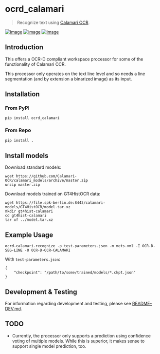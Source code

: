 # ocrd_calamari

> Recognize text using [Calamari OCR](https://github.com/Calamari-OCR/calamari).

[![image](https://circleci.com/gh/OCR-D/ocrd_calamari.svg?style=svg)](https://circleci.com/gh/OCR-D/ocrd_calamari)
[![image](https://img.shields.io/pypi/v/ocrd_calamari.svg)](https://pypi.org/project/ocrd_calamari/)
[![image](https://codecov.io/gh/OCR-D/ocrd_calamari/branch/master/graph/badge.svg)](https://codecov.io/gh/OCR-D/ocrd_calamari)

## Introduction

This offers a OCR-D compliant workspace processor for some of the functionality of Calamari OCR.

This processor only operates on the text line level and so needs a line segmentation (and by extension a binarized 
image) as its input.

## Installation

### From PyPI

```
pip install ocrd_calamari
```

### From Repo

```sh
pip install .
```

## Install models

Download standard models:

```
wget https://github.com/Calamari-OCR/calamari_models/archive/master.zip
unzip master.zip
```

Download models trained on GT4HistOCR data:

```
wget https://file.spk-berlin.de:8443/calamari-models/GT4HistOCR/model.tar.xz
mkdir gt4hist-calamari
cd gt4hist-calamari
tar xf ../model.tar.xz
```

## Example Usage

~~~
ocrd-calamari-recognize -p test-parameters.json -m mets.xml -I OCR-D-SEG-LINE -O OCR-D-OCR-CALAMARI
~~~

With `test-parameters.json`:
~~~
{
    "checkpoint": "/path/to/some/trained/models/*.ckpt.json"
}
~~~

## Development & Testing
For information regarding development and testing, please see
[README-DEV.md](README-DEV.md).


TODO
----
* Currently, the processor only supports a prediction using confidence voting of multiple models. While this is
  superior, it makes sense to support single model prediction, too.
